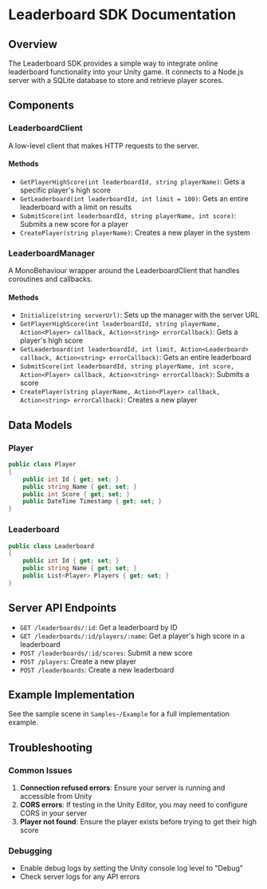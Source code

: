 # Leaderboard SDK Documentation

## Overview

The Leaderboard SDK provides a simple way to integrate online leaderboard functionality into your Unity game. It connects to a Node.js server with a SQLite database to store and retrieve player scores.

## Components

### LeaderboardClient

A low-level client that makes HTTP requests to the server.

#### Methods

- `GetPlayerHighScore(int leaderboardId, string playerName)`: Gets a specific player's high score
- `GetLeaderboard(int leaderboardId, int limit = 100)`: Gets an entire leaderboard with a limit on results
- `SubmitScore(int leaderboardId, string playerName, int score)`: Submits a new score for a player
- `CreatePlayer(string playerName)`: Creates a new player in the system

### LeaderboardManager

A MonoBehaviour wrapper around the LeaderboardClient that handles coroutines and callbacks.

#### Methods

- `Initialize(string serverUrl)`: Sets up the manager with the server URL
- `GetPlayerHighScore(int leaderboardId, string playerName, Action<Player> callback, Action<string> errorCallback)`: Gets a player's high score
- `GetLeaderboard(int leaderboardId, int limit, Action<Leaderboard> callback, Action<string> errorCallback)`: Gets an entire leaderboard
- `SubmitScore(int leaderboardId, string playerName, int score, Action<Player> callback, Action<string> errorCallback)`: Submits a score
- `CreatePlayer(string playerName, Action<Player> callback, Action<string> errorCallback)`: Creates a new player

## Data Models

### Player

```csharp
public class Player
{
    public int Id { get; set; }
    public string Name { get; set; }
    public int Score { get; set; }
    public DateTime Timestamp { get; set; }
}
```

### Leaderboard

```csharp
public class Leaderboard
{
    public int Id { get; set; }
    public string Name { get; set; }
    public List<Player> Players { get; set; }
}
```

## Server API Endpoints

- `GET /leaderboards/:id`: Get a leaderboard by ID
- `GET /leaderboards/:id/players/:name`: Get a player's high score in a leaderboard
- `POST /leaderboards/:id/scores`: Submit a new score
- `POST /players`: Create a new player
- `POST /leaderboards`: Create a new leaderboard

## Example Implementation

See the sample scene in `Samples~/Example` for a full implementation example.

## Troubleshooting

### Common Issues

1. **Connection refused errors**: Ensure your server is running and accessible from Unity
2. **CORS errors**: If testing in the Unity Editor, you may need to configure CORS in your server
3. **Player not found**: Ensure the player exists before trying to get their high score

### Debugging

- Enable debug logs by setting the Unity console log level to "Debug"
- Check server logs for any API errors
